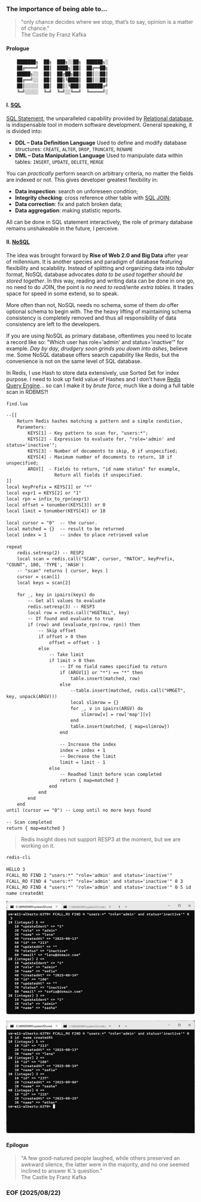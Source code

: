 ### The importance of being able to...
> "only chance decides where we stop, that’s to say, opinion is a matter of chance."<br />The Castle by Franz Kafka


#### Prologue 
        ███████╗  ██╗  ███╗░░██╗  ██████╗░
        ██╔════╝  ██║  ████╗░██║  ██╔══██╗
        █████╗░░  ██║  ██╔██╗██║  ██║░░██║
        ██╔══╝░░  ██║  ██║╚████║  ██║░░██║
        ██║░░░░░  ██║  ██║░╚███║  ██████╔╝
        ╚═╝░░░░░  ╚═╝  ╚═╝░░╚══╝  ╚═════╝░


#### I. [SQL](https://en.wikipedia.org/wiki/SQL) 
[SQL Statement](https://dev.mysql.com/doc/refman/8.4/en/sql-statements.html), the unparalleled capability provided by [Relational database](https://en.wikipedia.org/wiki/Relational_database), is indispensable tool in modern software development.  General speaking, it is divided into: 
- **DDL – Data Definition Language**
Used to define and modify database structures: `CREATE`, `ALTER`, `DROP`, `TRUNCATE`, `RENAME`
- **DML – Data Manipulation Language**
Used to manipulate data within tables: `INSERT`, `UPDATE`, `DELETE`, `MERGE`

You can *practically* perform search on arbitrary criteria, no matter the fields are indexed or not. This gives developer greatest flexibility in:
- **Data inspection**: search on unforeseen condition; 
- **Integrity checking**: cross reference other table with [SQL JOIN](https://www.w3schools.com/sql/sql_ref_join.asp); 
- **Data correction**: fix and patch broken data; 
- **Data aggregation**: making statistic reports. 

All can be done in SQL statement interactively, the role of primary database remains unshakeable in the future, I perceive. 


#### II. [NoSQL](https://en.wikipedia.org/wiki/NoSQL) 
The idea was brought forward by **Rise of Web 2.0 and Big Data** after year of millennium. It is another species and paradigm of database featuring flexibility and scalability. Instead of splitting and organizing data into *tabular* format, NoSQL database advocates *data to be used together should be stored together*.  In this way, reading and writing data can be done in one go, no need to do JOIN, the point is *no need to read/write extra tables*. It trades space for speed in some extend, so to speak. 

More often than not, NoSQL needs no schema, some of them *do* offer optional schema to begin with. The the heavy lifting of maintaining schema consistency is completely removed and thus all responsibility of data consistency are left to the developers. 

If you are using NoSQL as primary database, oftentimes you need to locate a record like so: "Which user has role='admin' and status='inactive'" for example. *Day by day, drudgery soon grinds you down into ashes*, believe me. Some NoSQL database offers search capability like Redis, but the convenience is not on the same level of SQL database. 

In Redis, I use Hash to store data extensively, use Sorted Set for index purpose. I need to look up field value of Hashes and I don't have [Redis Query Engine](https://redis.io/docs/latest/develop/ai/search-and-query/)... so can I make it by *brute force*, much like a doing a full table scan in RDBMS?!

`find.lua`
```
--[[
    Return Redis hashes matching a pattern and a simple condition, 
    Parameters:
        KEYS[1] - Key pattern to scan for, "users:*";
        KEYS[2] - Expression to evaluate for, "role='admin' and status='inactive'";
        KEYS[3] - Number of documents to skip, 0 if unspecified; 
        KEYS[4] - Maximum number of documents to return, 10 if unspecified; 
        ARGV[]  - Fields to return, "id name status" for example, 
                  Return all fields if unspecified.
]]
local keyPrefix = KEYS[1] or "*"
local expr1 = KEYS[2] or "1"
local rpn = infix_to_rpn(expr1)
local offset = tonumber(KEYS[3]) or 0
local limit = tonumber(KEYS[4]) or 10

local cursor = "0"  -- the cursor.
local matched = {}  -- result to be returned 
local index = 1     -- index to place retrieved value
  
repeat
    redis.setresp(2) -- RESP2 
    local scan = redis.call("SCAN", cursor, "MATCH", keyPrefix, "COUNT", 100, 'TYPE', 'HASH')
    -- "scan" returns [ cursor, keys ]
    cursor = scan[1]
    local keys = scan[2]

    for _, key in ipairs(keys) do
        -- Get all values to evaluate 
        redis.setresp(3) -- RESP3
        local row = redis.call("HGETALL", key)
        -- If found and evaluate to true
        if (row) and (evaluate_rpn(row, rpn)) then 
            -- Skip offset 
            if offset > 0 then 
                offset = offset - 1
            else 
                -- Take limit 
                if limit > 0 then 
                    -- If no field names specified to return 
                    if (ARGV[1] or "*") == "*" then
                        table.insert(matched, row) 
                    else
                        --table.insert(matched, redis.call("HMGET", key, unpack(ARGV))) 
                        local slimrow = {}
                        for _, v in ipairs(ARGV) do
                            slimrow[v] = row['map'][v]
                        end
                        table.insert(matched, { map=slimrow}) 
                    end

                    -- Increase the index 
                    index = index + 1
                    -- Decrease the limit
                    limit = limit - 1
                else 
                    -- Readhed limit before scan completed
                    return { map=matched }
                end 
            end         
        end
    end 
until (cursor == "0") -- Loop until no more keys found

-- Scan completed
return { map=matched }
```

> Redis Insight does not support RESP3 at the moment, but we are working on it.

```
redis-cli

HELLO 3
FCALL_RO FIND 2 "users:*" "role='admin' and status='inactive'"
FCALL_RO FIND 4 "users:*" "role='admin' and status='inactive'" 0 3
FCALL_RO FIND 4 "users:*" "role='admin' and status='inactive'" 0 5 id  name createdAt
```
![alt find1](img/find1.JPG)

![alt find2](img/find2.JPG)


#### Epilogue 
> "A few good-natured people laughed, while others preserved an awkward silence, the latter were in the majority, and no one seemed inclined to answer K.’s question."<br />The Castle by Franz Kafka


### EOF (2025/08/22)